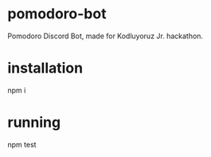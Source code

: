 # pomodoro-bot
Pomodoro Discord Bot, made for Kodluyoruz Jr. hackathon.
# installation
npm i
# running
npm test
